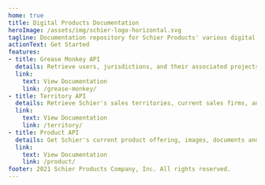 ```yaml
---
home: true
title: Digital Products Documentation
heroImage: /assets/img/schier-logo-horizontal.svg
tagline: Documentation repository for Schier Products' various digital IP and API documentation.
actionText: Get Started
features:
- title: Grease Monkey API
  details: Retrieve users, jurisdictions, and their associated projects from the Grease Monkey ecosystem.
  link:
    text: View Documentation
    link: /grease-monkey/
- title: Territory API
  details: Retrieve Schier's sales territories, current sales firms, and associated postal codes, counties, and states.
  link:
    text: View Documentation
    link: /territory/
- title: Product API
  details: Get Schier's current product offering, images, documents and all other associated information
  link:
    text: View Documentation
    link: /product/
footer: 2021 Schier Products Company, Inc. All rights reserved.
---
```

